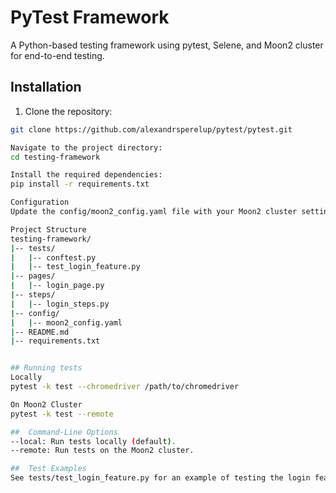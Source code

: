 # PyTest Framework

A Python-based testing framework using pytest, Selene, and Moon2 cluster for end-to-end testing.

## Installation

1. Clone the repository:

```bash
git clone https://github.com/alexandrsperelup/pytest/pytest.git

Navigate to the project directory:
cd testing-framework

Install the required dependencies:
pip install -r requirements.txt

Configuration
Update the config/moon2_config.yaml file with your Moon2 cluster settings and other configurations.

Project Structure
testing-framework/
|-- tests/
|   |-- conftest.py
|   |-- test_login_feature.py
|-- pages/
|   |-- login_page.py
|-- steps/
|   |-- login_steps.py
|-- config/
|   |-- moon2_config.yaml
|-- README.md
|-- requirements.txt


## Running tests
Locally
pytest -k test --chromedriver /path/to/chromedriver

On Moon2 Cluster
pytest -k test --remote

##  Command-Line Options
--local: Run tests locally (default).
--remote: Run tests on the Moon2 cluster.

##  Test Examples
See tests/test_login_feature.py for an example of testing the login feature using steps and page objects.

